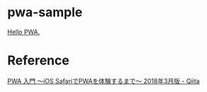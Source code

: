 # pwa-sample

[Hello PWA\.](https://naokiishimura.github.io/pwa-sample/)

# Reference

[PWA 入門 〜iOS SafariでPWAを体験するまで〜 2018年3月版 \- Qiita](https://qiita.com/umamichi/items/0e2b4b1c578e7335ba20)
